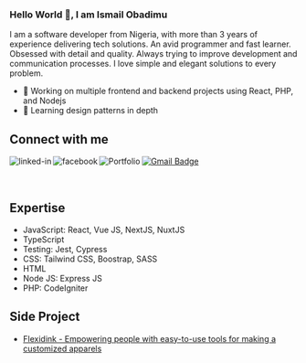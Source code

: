 ### Hello World 👋, I am Ismail Obadimu 
I am a software developer from Nigeria, with more than 3 years of experience delivering tech solutions. An avid programmer and fast learner. Obsessed with detail and quality. Always trying to improve development and communication processes. I love simple and elegant solutions to every problem.
- 🔭 Working on multiple frontend and backend projects using React, PHP, and Nodejs
- 🌱 Learning design patterns in depth

## Connect with me

[![Gmail Badge](https://img.shields.io/badge/-me@ismailobadimu.com-c14438?style=flat&logo=Gmail&logoColor=white&link=mailto:me@ismailobadimu.com)](mailto:me@ismailobadimu.com)
[<img align="left" alt="linked-in" src="https://img.shields.io/badge/linkedin-%230077B5.svg?&style=for-the-badge&logo=linkedin&logoColor=white" />](https://www.linkedin.com/in/ismailobadimu)
[<img align="left" alt="facebook" src="https://img.shields.io/badge/twitter-%231877F2.svg?&style=for-the-badge&logo=twitter&logoColor=white" />](https://www.twitter.com/ismailobadimu)
[<img align="left" alt="Portfolio" src="https://img.shields.io/website?up_color=white&up_message=online&url=https%3A%2F%2Fismailobadimu.com" />](https://www.ismailobadimu.com/)

<br />

<!-- ## Some of my Github Stats -->

<!-- [![Github stats](https://github-readme-stats.vercel.app/api?username=Cradoe&show_icons=true&include_all_commits=true)](https://github.com/Cradoe)
[![Top Langs](https://github-readme-stats.vercel.app/api/top-langs/?username=Cradoe&layout=compact)](https://github.com/Cradoe) -->

## Expertise
- JavaScript: React, Vue JS, NextJS, NuxtJS
- TypeScript
- Testing: Jest, Cypress
- CSS: Tailwind CSS, Boostrap, SASS
- HTML
- Node JS: Express JS
- PHP: CodeIgniter

## Side Project
<!-- - [Daily MSG - Mobile app that provide fresh quotes/advice/sayings every day that is intended to inspire the day to day life situations easier for our users.](https://www.daily-msg.com) -->
- [Flexidink - Empowering people with easy-to-use tools for making a customized apparels](https://www.flexidink.org)
<!-- - [Friconn - Learning companion for African students](https://www.friconn.com) -->


